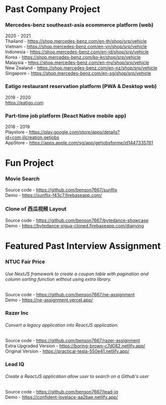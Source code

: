 # Past Company Project
### Mercedes-benz southeast-asia ecommerce platform (web)
2020 - 2021 <br/>
Thailand - https://shop.mercedes-benz.com/en-th/shop/srp/vehicle <br/>
Vietnam - https://shop.mercedes-benz.com/en-vn/shop/srp/vehicle <br/>
Indonesia - https://shop.mercedes-benz.com/en-id/shop/srp/vehicle <br/>
Korea - https://shop.mercedes-benz.com/ko-kr/shop/srp/vehicle <br/>
Malaysia - https://shop.mercedes-benz.com/en-my/shop/srp/vehicle <br/>
New Zealand - https://shop.mercedes-benz.com/en-nz/shop/srp/vehicle <br/>
Singapore - https://shop.mercedes-benz.com/en-sg/shop/srp/vehicle <br/>

### Eatigo restaurant reservation platform (PWA & Desktop web)
2019 - 2020 <br/>
https://eatigo.com <br/>

### Part-time job platform (React Native mobile app)
2018 - 2019 <br/>
Playstore - https://play.google.com/store/apps/details?id=com.jilcreation.getjobs <br/>
AppStore - https://apps.apple.com/sg/app/getjobsforme/id1447335761

# Fun Project
### Movie Search
Source code - https://github.com/benson7667/sunflix <br/>
Demo - https://sunflix-f43c7.firebaseapp.com/

### Clone of 西瓜视频 Layout
Source code - https://github.com/benson7667/bytedance-showcase <br/>
Demo - https://bytedance-xigua-cloned.firebaseapp.com/dianying

# Featured Past Interview Assignment
### NTUC Fair Price
###### Use NextJS framework to create a coupon table with pagination and column sorting function without using extra library.
Source code - https://github.com/benson7667/ne-assignment <br/>
Demo - https://ne-assignment.vercel.app/

### Razer Inc
###### Convert a legacy application into ReactJS application.
Source code - https://github.com/benson7667/razer-assignment <br/>
Extra Upgraded Version - https://boring-brown-c7d082.netlify.app/ <br />
Original Version - https://practical-tesla-550e41.netlify.app/

### Lead IQ
###### Create a ReactJS application allow user to search on a Github's user
Source code - https://github.com/benson7667/lead-iq <br/>
Demo - https://confident-lovelace-aa2bae.netlify.app/
